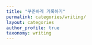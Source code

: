 ```yaml
---
title: "꾸준하게 기록하기"
permalink: categories/writing/
layout: categories
author_profile: true
taxonomy: writing
---
```


